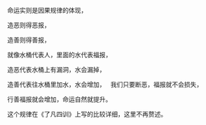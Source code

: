 命运实则是因果规律的体现，

造恶则得恶报，

造善则得善报，

就像水桶代表人，里面的水代表福报，

造恶代表水桶上有漏洞，水会漏掉，

造善代表往水桶里加水，水会增加，
&nbsp;
我们只要断恶，福报就不会损失，

行善福报就会增加，命运自然就提升。

这个规律在《了凡四训》上写的比较详细，这里不再赘述。